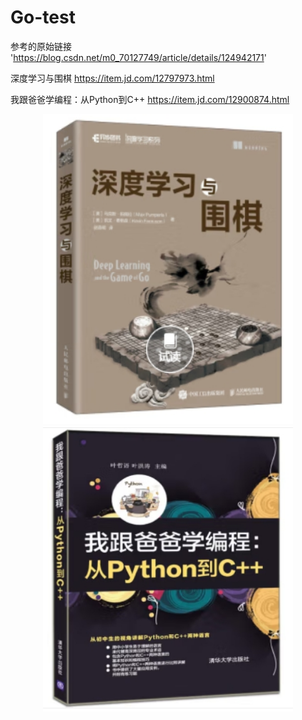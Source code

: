 # Go-test

参考的原始链接
'https://blog.csdn.net/m0_70127749/article/details/124942171'

深度学习与围棋
https://item.jd.com/12797973.html

我跟爸爸学编程：从Python到C++
https://item.jd.com/12900874.html


<div align="center">
    <img src="image\深度学习与围棋.png" width="400"/>
</div>

<div align="center">
    <img src="image\我跟爸爸学习编程-从Python到C++.png" width="400"/>
</div>

